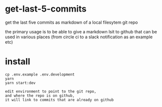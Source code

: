 # get-last-5-commits
get the last five commits as markdown of a local filesytem git repo

the primary usage is to be able to give a markdown lsit to github
that can be used in various places (from circle ci to a slack notification as an example etc)

# install

```
cp .env.example .env.development
yarn
yarn start:dev

edit environment to point to the git repo,
and where the repo is on github,
it will link to commits that are already on github
```
